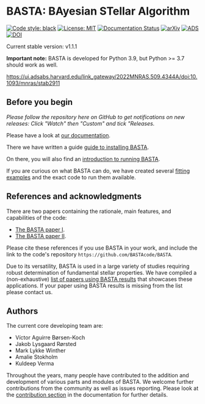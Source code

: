 # BASTA: BAyesian STellar Algorithm

[![Code style: black](https://img.shields.io/badge/code%20style-black-000000.svg)](https://github.com/psf/black)
[![License: MIT](https://img.shields.io/badge/license-MIT-yellow.svg)](https://opensource.org/licenses/MIT)
[![Documentation Status](https://readthedocs.org/projects/basta/badge/?version=latest)](https://basta.readthedocs.io/en/latest/?badge=latest)
[![arXiv](https://img.shields.io/badge/arXiv-2109.14622-b31b1b.svg)](https://arxiv.org/abs/2109.14622)
[![ADS](https://img.shields.io/badge/ads-2022MNRAS.509.4344A-blue.svg)](https://ui.adsabs.harvard.edu/abs/2022MNRAS.509.4344A/abstract)
[![DOI](https://img.shields.io/badge/doi-10.1093/mnras/stab2911-orange.svg)](https://doi.org/10.1093/mnras/stab2911)

Current stable version: v1.1.1

**Important note:** BASTA is developed for Python 3.9, but Python >= 3.7 should work as well.

https://ui.adsabs.harvard.edu/link_gateway/2022MNRAS.509.4344A/doi:10.1093/mnras/stab2911
## Before you begin

*Please follow the repository here on GitHub to get notifications on new
releases: Click "Watch" then "Custom" and tick "Releases.*

Please have a look at [our documentation](https://basta.readthedocs.io/en/latest/index.html#).

There we have written a guide [guide to installing
BASTA](https://basta.readthedocs.io/en/latest/install.html).

On there, you will also find an [introduction to running
BASTA](https://basta.readthedocs.io/en/latest/running.html).

If you are curious on what BASTA can do, we have created several [fitting
examples](https://basta.readthedocs.io/en/latest/examples.html) and the exact
code to run them available.


## References and acknowledgments

There are two papers containing the rationale, main features, and capabilities
of the code:

* [The BASTA paper I](https://ui.adsabs.harvard.edu/abs/2015MNRAS.452.2127S/abstract).
* [The BASTA paper II](https://ui.adsabs.harvard.edu/abs/2022MNRAS.509.4344A/abstract).

Please cite these references if you use BASTA in your work, and include the link
to the code's repository `https://github.com/BASTAcode/BASTA`.

Due to its versatility, BASTA is used in a large variety of studies requiring
robust determination of fundamental stellar properties. We have compiled a
(non-exhaustive) [list of papers using BASTA
results](https://ui.adsabs.harvard.edu/public-libraries/x2tCt52HR_yqG-oaUabo_A)
that showcases these applications. If your paper using BASTA results is missing
from the list please contact us.


## Authors

The current core developing team are:

* Víctor Aguirre Børsen-Koch
* Jakob Lysgaard Rørsted
* Mark Lykke Winther
* Amalie Stokholm
* Kuldeep Verma

Throughout the years, many people have contributed to the addition and
development of various parts and modules of BASTA. We welcome further
contributions from the community as well as issues reporting. Please look at the
[contribution section](https://basta.readthedocs.io/en/latest/contributing.html)
in the documentation for further details.
